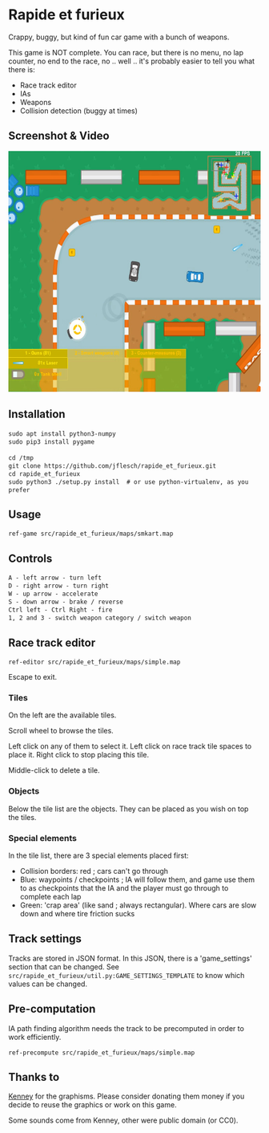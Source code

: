 # Rapide et furieux

Crappy, buggy, but kind of fun car game with a bunch of weapons.

This game is NOT complete. You can race, but there is no menu, no lap counter,
no end to the race, no .. well .. it's probably easier to tell you what there is:

- Race track editor
- IAs
- Weapons
- Collision detection (buggy at times)


## Screenshot & Video

<a href="https://youtu.be/8cooFgPPiwI">
 <img src="screenshots/shot0001.jpg" width="640" height="480" />
</a>


## Installation

```shell
sudo apt install python3-numpy
sudo pip3 install pygame

cd /tmp
git clone https://github.com/jflesch/rapide_et_furieux.git
cd rapide_et_furieux
sudo python3 ./setup.py install  # or use python-virtualenv, as you prefer
```


## Usage

```shell
ref-game src/rapide_et_furieux/maps/smkart.map
```

## Controls

```
A - left arrow - turn left
D - right arrow - turn right
W - up arrow - accelerate
S - down arrow - brake / reverse
Ctrl left - Ctrl Right - fire
1, 2 and 3 - switch weapon category / switch weapon
```

## Race track editor

```shell
ref-editor src/rapide_et_furieux/maps/simple.map
```

Escape to exit.


### Tiles

On the left are the available tiles.

Scroll wheel to browse the tiles.

Left click on any of them to select it. Left click on race track tile spaces to place it.
Right click to stop placing this tile.

Middle-click to delete a tile.


### Objects

Below the tile list are the objects. They can be placed as you wish on top the tiles.


### Special elements

In the tile list, there are 3 special elements placed first:
- Collision borders: red ; cars can't go through
- Blue: waypoints / checkpoints ; IA will follow them, and game use them to as checkpoints
  that the IA and the player must go through to complete each lap
- Green: 'crap area' (like sand ; always rectangular). Where cars are slow down
  and where tire friction sucks


## Track settings

Tracks are stored in JSON format.
In this JSON, there is a 'game\_settings' section that can be changed.
See `src/rapide_et_furieux/util.py:GAME_SETTINGS_TEMPLATE` to know
which values can be changed.



## Pre-computation

IA path finding algorithm needs the track to be precomputed in order to work efficiently.

```shell
ref-precompute src/rapide_et_furieux/maps/simple.map
```


## Thanks to

<a href="http://www.kenney.nl/">Kenney</a> for the graphisms.
Please consider donating them money if you decide to reuse the graphics
or work on this game.

Some sounds come from Kenney, other were public domain (or CC0).

